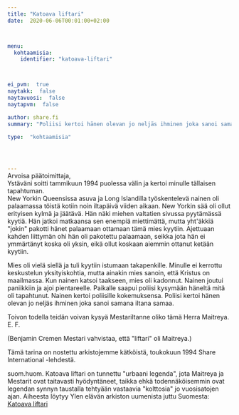 ```yaml
---
title: "Katoava liftari"
date:  2020-06-06T00:01:00+02:00



menu:
  kohtaamisia:
    identifier: "katoava-liftari"



ei_pvm:  true
naytakk:  false
naytavuosi:  false
naytapvm:  false

author: share.fi
summary: "Poliisi kertoi hänen olevan jo neljäs ihminen joka sanoi samana iltana samaa."

type:  "kohtaamisia"



 
---
```

<p style="margin-top:-15px;">Arvoisa päätoimittaja,<br>
Ystäväni soitti tammikuun 1994 puolessa välin ja kertoi minulle tällaisen tapahtuman.<br />
New Yorkin Queensissa asuva ja Long Islandilla työskentelevä nainen oli palaamassa töistä kotiin noin iltapäivä viiden aikaan. New Yorkin sää oli ollut erityisen kylmä ja jäätävä. Hän näki miehen valtatien sivussa pyytämässä kyytiä. Hän jatkoi matkaansa sen enempiä miettimättä, mutta yht'äkkiä "jokin" pakotti hänet palaamaan ottamaan tämä mies kyytiin. Ajettuaan kahden liittymän ohi hän oli pakotettu palaamaan, seikka jota hän ei ymmärtänyt koska oli yksin, eikä ollut koskaan aiemmin ottanut ketään kyytiin.</p>
<p>Mies oli vielä siellä ja tuli kyytiin istumaan takapenkille. Minulle ei kerrottu keskustelun yksityiskohtia, mutta ainakin mies sanoin, että Kristus on maailmassa. Kun nainen katsoi taakseen, mies oli kadonnut. Nainen joutui paniikkiin ja ajoi pientareelle. Paikalle saapui poliisi kysymään häneltä mitä oli tapahtunut. Nainen kertoi poliisille kokemuksensa. Poliisi kertoi hänen olevan jo neljäs ihminen joka sanoi samana iltana samaa.</p>
<p>Toivon todella teidän voivan kysyä Mestariltanne oliko tämä Herra Maitreya.<br />E. F.</p>
<p>(Benjamin Cremen Mestari vahvistaa, että "liftari" oli Maitreya.)</p>

<p>Tämä tarina on nostettu arkistojemme kätköistä, toukokuun 1994 Share International -lehdestä.</p>
<p>suom.huom. Katoava liftari on tunnettu "urbaani legenda", jota Maitreya ja Mestarit ovat taitavasti hyödyntäneet, taikka ehkä todennäköisemmin ovat legendan synnyn taustalla tehtyään vastaavia "kolttosia" jo vuosisatojen ajan. Aiheesta löytyy Ylen elävän arkiston uumenista juttu Suomesta:<br />
<a href="https://yle.fi/aihe/artikkeli/2008/07/10/katoava-liftari-eli-surupukuinen-nainen" rel="nofollow noopener" target="_blank_">Katoava liftari</a>